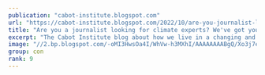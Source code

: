 ```yaml
---
publication: "cabot-institute.blogspot.com"
url: "https://cabot-institute.blogspot.com/2022/10/are-you-journalist-looking-for-climate.html"
title: "Are you a journalist looking for climate experts? We've got you covered"
excerpt: "The Cabot Institute blog about how we live in a changing and uncertain  world. The University of Bristol's institute for environmental research."
image: "//2.bp.blogspot.com/-oMI3HwsOa4I/WhVw-h3MXhI/AAAAAAAABgQ/Xo3j7eLufJEzMf0J7SijbFHXdAzR4J_nwCK4BGAYYCw/s109-pf/CaptureBris.PNG"
group: con
rank: 9
---
```


